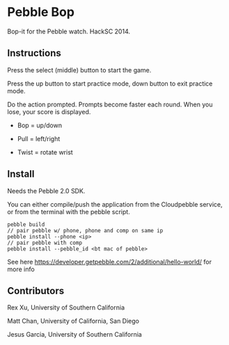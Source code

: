 Pebble Bop
==========

Bop-it for the Pebble watch. HackSC 2014.

## Instructions

Press the select (middle) button to start the game. 

Press the up button to start practice mode, down button to exit practice mode.

Do the action prompted. Prompts become faster each round. When you lose, your score is displayed.

- Bop = up/down

- Pull = left/right

- Twist = rotate wrist

## Install

Needs the Pebble 2.0 SDK.

You can either compile/push the application from the Cloudpebble service, or from the terminal with the pebble script.

    pebble build
    // pair pebble w/ phone, phone and comp on same ip
    pebble install --phone <ip>
    // pair pebble with comp
    pebble install --pebble_id <bt mac of pebble>

See here https://developer.getpebble.com/2/additional/hello-world/ for more info

## Contributors
Rex Xu, University of Southern California

Matt Chan, University of California, San Diego

Jesus Garcia, University of Southern California
